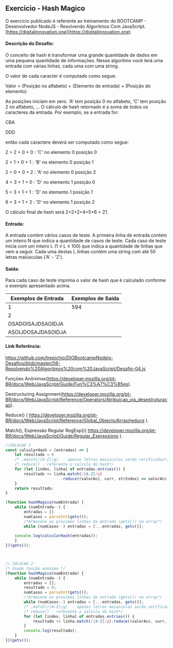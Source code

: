 ## Exercicio - Hash Magico

O exercicio publicado é referente ao treinamento do BOOTCAMP - Desenvolvedor NodeJS -  Resolvendo Algoritmos Com JavaScript. [https://digitalinnovation.one](https://digitalinnovation.one)


#### Descrição do Desafio:

O conceito de hash é transformar uma grande quantidade de dados em uma pequena quantidade de informações. Nesse algoritmo você terá uma entrada com várias linhas, cada uma com uma string. 

O valor de cada caracter é computado como segue:

Valor = (Posição no alfabeto) + (Elemento de entrada) + (Posição do elemento)

As posições iniciam em zero. 'A' tem posição 0 no alfabeto, ‘C' tem posição 2 no alfabeto, ... O cálculo de hash retornado é a soma de todos os caracteres da entrada. Por exemplo, se a entrada for:

CBA

DDD

então cada caractere deverá ser computado como segue:

2 = 2 + 0 + 0 : 'C' no elemento 0 posição 0

2 = 1 + 0 + 1 : 'B' no elemento 0 posição 1

2 = 0 + 0 + 2 : 'A' no elemento 0 posição 2

4 = 3 + 1 + 0 : 'D' no elemento 1 posição 0

5 = 3 + 1 + 1 : 'D' no elemento 1 posição 1

6 = 3 + 1 + 2 : 'D' no elemento 1 posição 2

O cálculo final de hash será 2+2+2+4+5+6 = 21.


#### Entrada:

A entrada contém vários casos de teste. A primeira linha de entrada contém um inteiro N que indica a quantidade de casos de teste. Cada caso de teste inicia com um inteiro L (1 ≤ L ≤ 100) que indica a quantidade de linhas que vem a seguir. Cada uma destas L linhas contém uma string com até 50 letras maiúsculas ('A' - 'Z').

#### Saída:

Para cada caso de teste imprima o valor de hash que é calculado conforme o exemplo apresentado acima.

Exemplos de Entrada  | Exemplos de Saída
------------- | -------------
1 | 594
2 |
OSADOISAJDSAOIDJA |
ASOIJDOSAJDASOIDJA |	


#### Link Referência:
https://github.com/trepichio/DIOBootcampNodejs-Desafios/blob/master/06-Resolvendo%20Algoritmos%20com%20JavaScript/Desafio-04.js

Funções Anônimas(https://developer.mozilla.org/pt-BR/docs/Web/JavaScript/Guide/Fun%C3%A7%C3%B5es).

Destructuring Assignment(https://developer.mozilla.org/pt-BR/docs/Web/JavaScript/Reference/Operators/Atribuicao_via_desestruturacao).

Reduce() ( https://developer.mozilla.org/pt-BR/docs/Web/JavaScript/Reference/Global_Objects/Array/reduce ).

Match(), Expressão Regular RegExp()( https://developer.mozilla.org/pt-BR/docs/Web/JavaScript/Guide/Regular_Expressions ).



```javascript
//SOLUCAO 1
const calcularHash = (entradas) => {
    let resultado = 0
    /* .match(/[A-Z]/g)  - apenas letras maiusculas serão verificadas*/
    /* reduce() - referente o calculo do hash*/
    for (let [index, linha] of entradas.entries()) {
        resultado += linha.match(/[A-Z]/g)
                        .reduce((valorAcc, curr, strIndex) => valorAcc + (parseInt(curr, 36) - 10) + index + strIndex, 0)
    }
    return resultado;
}

(function hashMagico(numEntrada) {
    while (numEntrada--) {
        entradas = []
        numCasos = parseInt(gets());
        /*Armazena as proximas linhas da entrada (gets()) no array*/
        while (numCasos--) entradas = [...entradas, gets()];
    
    console.log(calcularHash(entradas));
    }
})(gets());



// SOLUCAO 2 
/* Usado função anonima */
(function hashMagico(numEntrada) {
    while (numEntrada--) {
        entradas = [];
        resultado = 0;
        numCasos = parseInt(gets());
        /*Armazena as proximas linhas da entrada (gets()) no array*/
        while (numCasos--) entradas = [...entradas, gets()];
        /* .match(/[A-Z]/g)  - apenas letras maiusculas serão verificadas*/
        /* reduce() - referente o calculo do hash*/
        for (let [index, linha] of entradas.entries()) {
            resultado += linha.match(/[A-Z]/g).reduce((valorAcc, curr, strIndex) => valorAcc + (parseInt(curr, 36) - 10) + index + strIndex, 0);
        }
        console.log(resultado);
    }
})(gets());
```
